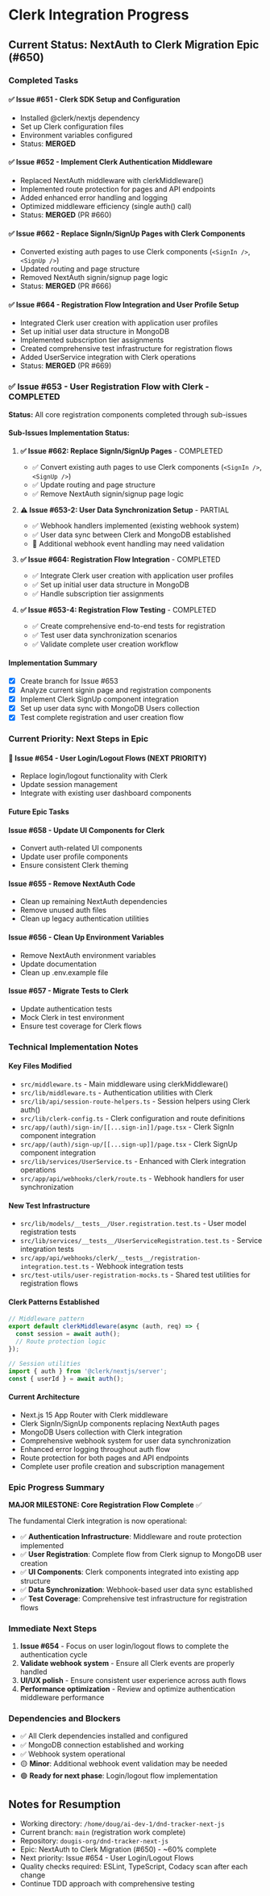 # Clerk Integration Progress

## Current Status: NextAuth to Clerk Migration Epic (#650)

### Completed Tasks

#### ✅ Issue #651 - Clerk SDK Setup and Configuration
- Installed @clerk/nextjs dependency
- Set up Clerk configuration files
- Environment variables configured
- Status: **MERGED**

#### ✅ Issue #652 - Implement Clerk Authentication Middleware  
- Replaced NextAuth middleware with clerkMiddleware()
- Implemented route protection for pages and API endpoints
- Added enhanced error handling and logging
- Optimized middleware efficiency (single auth() call)
- Status: **MERGED** (PR #660)

#### ✅ Issue #662 - Replace SignIn/SignUp Pages with Clerk Components
- Converted existing auth pages to use Clerk components (`<SignIn />`, `<SignUp />`)
- Updated routing and page structure
- Removed NextAuth signin/signup page logic
- Status: **MERGED** (PR #666)

#### ✅ Issue #664 - Registration Flow Integration and User Profile Setup
- Integrated Clerk user creation with application user profiles
- Set up initial user data structure in MongoDB
- Implemented subscription tier assignments
- Created comprehensive test infrastructure for registration flows
- Added UserService integration with Clerk operations
- Status: **MERGED** (PR #669)

### ✅ Issue #653 - User Registration Flow with Clerk - COMPLETED

**Status:** All core registration components completed through sub-issues

#### Sub-Issues Implementation Status:

1. **✅ Issue #662: Replace SignIn/SignUp Pages** - COMPLETED
   - ✅ Convert existing auth pages to use Clerk components (`<SignIn />`, `<SignUp />`)
   - ✅ Update routing and page structure
   - ✅ Remove NextAuth signin/signup page logic

2. **⚠️ Issue #653-2: User Data Synchronization Setup** - PARTIAL
   - ✅ Webhook handlers implemented (existing webhook system)
   - ✅ User data sync between Clerk and MongoDB established
   - 🔄 Additional webhook event handling may need validation

3. **✅ Issue #664: Registration Flow Integration** - COMPLETED
   - ✅ Integrate Clerk user creation with application user profiles
   - ✅ Set up initial user data structure in MongoDB
   - ✅ Handle subscription tier assignments

4. **✅ Issue #653-4: Registration Flow Testing** - COMPLETED
   - ✅ Create comprehensive end-to-end tests for registration
   - ✅ Test user data synchronization scenarios
   - ✅ Validate complete user creation workflow

#### Implementation Summary
- [x] Create branch for Issue #653
- [x] Analyze current signin page and registration components
- [x] Implement Clerk SignUp component integration  
- [x] Set up user data sync with MongoDB Users collection
- [x] Test complete registration and user creation flow

### Current Priority: Next Steps in Epic

#### 🎯 Issue #654 - User Login/Logout Flows (NEXT PRIORITY)
- Replace login/logout functionality with Clerk
- Update session management
- Integrate with existing user dashboard components

#### Future Epic Tasks

#### Issue #658 - Update UI Components for Clerk  
- Convert auth-related UI components
- Update user profile components
- Ensure consistent Clerk theming

#### Issue #655 - Remove NextAuth Code
- Clean up remaining NextAuth dependencies
- Remove unused auth files
- Clean up legacy authentication utilities

#### Issue #656 - Clean Up Environment Variables
- Remove NextAuth environment variables
- Update documentation
- Clean up .env.example file

#### Issue #657 - Migrate Tests to Clerk
- Update authentication tests
- Mock Clerk in test environment
- Ensure test coverage for Clerk flows

### Technical Implementation Notes

#### Key Files Modified
- `src/middleware.ts` - Main middleware using clerkMiddleware()
- `src/lib/middleware.ts` - Authentication utilities with Clerk
- `src/lib/api/session-route-helpers.ts` - Session helpers using Clerk auth()
- `src/lib/clerk-config.ts` - Clerk configuration and route definitions
- `src/app/(auth)/sign-in/[[...sign-in]]/page.tsx` - Clerk SignIn component integration
- `src/app/(auth)/sign-up/[[...sign-up]]/page.tsx` - Clerk SignUp component integration
- `src/lib/services/UserService.ts` - Enhanced with Clerk integration operations
- `src/app/api/webhooks/clerk/route.ts` - Webhook handlers for user synchronization

#### New Test Infrastructure
- `src/lib/models/__tests__/User.registration.test.ts` - User model registration tests
- `src/lib/services/__tests__/UserServiceRegistration.test.ts` - Service integration tests
- `src/app/api/webhooks/clerk/__tests__/registration-integration.test.ts` - Webhook integration tests
- `src/test-utils/user-registration-mocks.ts` - Shared test utilities for registration flows

#### Clerk Patterns Established
```typescript
// Middleware pattern
export default clerkMiddleware(async (auth, req) => {
  const session = await auth();
  // Route protection logic
});

// Session utilities
import { auth } from '@clerk/nextjs/server';
const { userId } = await auth();
```

#### Current Architecture
- Next.js 15 App Router with Clerk middleware
- Clerk SignIn/SignUp components replacing NextAuth pages
- MongoDB Users collection with Clerk integration
- Comprehensive webhook system for user data synchronization
- Enhanced error logging throughout auth flow
- Route protection for both pages and API endpoints
- Complete user profile creation and subscription management

### Epic Progress Summary

**MAJOR MILESTONE: Core Registration Flow Complete** ✅

The fundamental Clerk integration is now operational:
- ✅ **Authentication Infrastructure**: Middleware and route protection implemented
- ✅ **User Registration**: Complete flow from Clerk signup to MongoDB user creation
- ✅ **UI Components**: Clerk components integrated into existing app structure
- ✅ **Data Synchronization**: Webhook-based user data sync established
- ✅ **Test Coverage**: Comprehensive test infrastructure for registration flows

### Immediate Next Steps

1. **Issue #654** - Focus on user login/logout flows to complete the authentication cycle
2. **Validate webhook system** - Ensure all Clerk events are properly handled
3. **UI/UX polish** - Ensure consistent user experience across auth flows
4. **Performance optimization** - Review and optimize authentication middleware performance

### Dependencies and Blockers

- ✅ All Clerk dependencies installed and configured
- ✅ MongoDB connection established and working
- ✅ Webhook system operational
- 🟡 **Minor**: Additional webhook event validation may be needed
- 🟢 **Ready for next phase**: Login/logout flow implementation

## Notes for Resumption

- Working directory: `/home/doug/ai-dev-1/dnd-tracker-next-js`
- Current branch: `main` (registration work complete)
- Repository: `dougis-org/dnd-tracker-next-js`
- Epic: NextAuth to Clerk Migration (#650) - ~60% complete
- Next priority: Issue #654 - User Login/Logout Flows
- Quality checks required: ESLint, TypeScript, Codacy scan after each change
- Continue TDD approach with comprehensive testing
